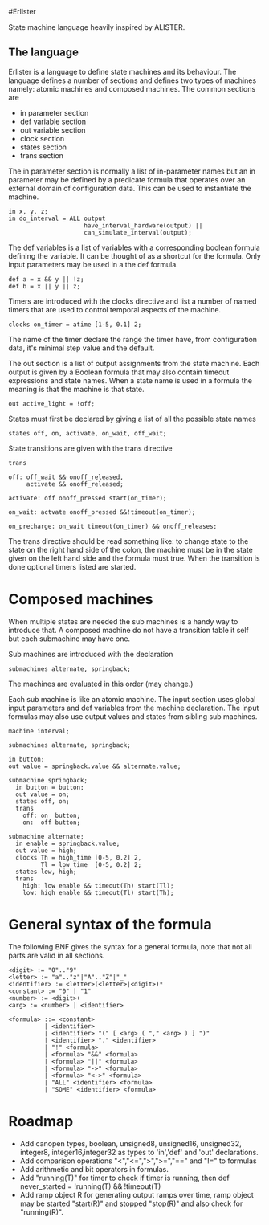 #Erlister

State machine language heavily inspired by ALISTER.

## The language

Erlister is a language to define state machines and
its behaviour. The language defines a number of sections
and defines two types of machines namely: atomic machines and
composed machines. The common sections are

- in parameter section
- def variable section
- out variable section
- clock section
- states section
- trans section

The in parameter section is normally a list of in-parameter names
but an in parameter may be defined by a predicate formula that operates
over an external domain of configuration data. This can be used to 
instantiate the machine.

    in x, y, z;
    in do_interval = ALL output 
                         have_interval_hardware(output) ||
                         can_simulate_interval(output);

The def variables is a list of variables with a corresponding boolean formula
defining the variable. It can be thought of as a shortcut for
the formula. Only input parameters may be used in a the def formula.

    def a = x && y || !z;
    def b = x || y || z;

Timers are introduced with the clocks directive and list a number
of named timers that are used to control temporal aspects of the
machine.

    clocks on_timer = atime [1-5, 0.1] 2;

The name of the timer declare the range the timer have, from configuration
data, it's minimal step value and the default.

The out section is a list of output assignments from the state machine. Each
output is given by a Boolean formula that may also contain timeout expressions
and state names. When a state name is used in a formula the meaning is
that the machine is that state.

    out active_light = !off;

States must first be declared by giving a list of all the possible 
state names

    states off, on, activate, on_wait, off_wait;

State transitions are given with the trans directive

    trans

    off: off_wait && onoff_released,
         activate && onoff_released;

    activate: off onoff_pressed start(on_timer);
 
    on_wait: actvate onoff_pressed &&!timeout(on_timer);

    on_precharge: on_wait timeout(on_timer) && onoff_releases;

The trans directive should be read something like: to change
state to the state on the right hand side of the colon, the machine
must be in the state given on the left hand side and the formula
must true. When the transition is done optional timers listed are
started.

# Composed machines

When multiple states are needed the sub machines is a handy way
to introduce that. A composed machine do not have a transition
table it self but each submachine may have one.

Sub machines are introduced with the declaration 

    submachines alternate, springback;

The machines are evaluated in this order (may change.)

Each sub machine is like an atomic machine.
The input section uses global input parameters and 
def variables from the machine declaration.
The input formulas may also use output values and states from 
sibling sub machines.

    machine interval;

    submachines alternate, springback;

    in button;
    out value = springback.value && alternate.value;

    submachine springback;
      in button = button;
      out value = on;
      states off, on;
      trans
        off: on  button;
        on:  off button;

    submachine alternate;
      in enable = springback.value;
      out value = high;
      clocks Th = high_time [0-5, 0.2] 2,
             Tl = low_time  [0-5, 0.2] 2;
      states low, high;
      trans
        high: low enable && timeout(Th) start(Tl);
        low: high enable && timeout(Tl) start(Th);

# General syntax of the formula

The following BNF gives the syntax for a general formula,
note that not all parts are valid in all sections.

    <digit> := "0".."9"
    <letter> := "a".."z"|"A".."Z"|"_"
    <identifier> := <letter>(<letter>|<digit>)*
    <constant> := "0" | "1"
    <number> := <digit>+
    <arg> := <number> | <identifier>

    <formula> ::= <constant>
              | <identifier>
              | <identifier> "(" [ <arg> ( "," <arg> ) ] ")"
              | <identifier> "." <identifier>
              | "!" <formula>
              | <formula> "&&" <formula>
              | <formula> "||" <formula>
              | <formula> "->" <formula>
              | <formula> "<->" <formula>
              | "ALL" <identifier> <formula>
              | "SOME" <identifier> <formula>

# Roadmap

- Add canopen types, boolean, unsigned8, unsigned16, unsigned32, integer8,
  integer16,integer32 as types to 'in','def' and 'out' declarations.
- Add comparison operations "<","<=",">",">=","==" and "!=" to formulas
- Add arithmetic and bit operators in formulas.
- Add "running(T)" for timer to check if timer is running, then 
  def never_started = !running(T) && !timeout(T)
- Add ramp object R for generating output ramps over time, ramp object may
 be started "start(R)" and stopped "stop(R)" and also check for "running(R)".
